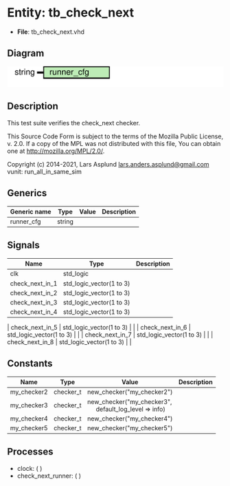# Entity: tb_check_next

- **File**: tb_check_next.vhd
## Diagram

![Diagram](tb_check_next.svg "Diagram")
## Description

 This test suite verifies the check_next checker.

 This Source Code Form is subject to the terms of the Mozilla Public
 License, v. 2.0. If a copy of the MPL was not distributed with this file,
 You can obtain one at http://mozilla.org/MPL/2.0/.

 Copyright (c) 2014-2021, Lars Asplund lars.anders.asplund@gmail.com
 vunit: run_all_in_same_sim
## Generics

| Generic name | Type   | Value | Description |
| ------------ | ------ | ----- | ----------- |
| runner_cfg   | string |       |             |
## Signals

| Name                 | Type                     | Description |
| -------------------- | ------------------------ | ----------- |
| clk                  | std_logic                |             |
| check_next_in_1      | std_logic_vector(1 to 3) |             |
|  check_next_in_2     | std_logic_vector(1 to 3) |             |
|  check_next_in_3     | std_logic_vector(1 to 3) |             |
|  check_next_in_4     | std_logic_vector(1 to 3) |             |
| 
    check_next_in_5 | std_logic_vector(1 to 3) |             |
|  check_next_in_6     | std_logic_vector(1 to 3) |             |
|  check_next_in_7     | std_logic_vector(1 to 3) |             |
|  check_next_in_8     | std_logic_vector(1 to 3) |             |
## Constants

| Name        | Type      | Value                                                                                      | Description |
| ----------- | --------- | ------------------------------------------------------------------------------------------ | ----------- |
| my_checker2 | checker_t |  new_checker("my_checker2")                                                                |             |
| my_checker3 | checker_t |  new_checker("my_checker3",<br><span style="padding-left:20px"> default_log_level => info) |             |
| my_checker4 | checker_t |  new_checker("my_checker4")                                                                |             |
| my_checker5 | checker_t |  new_checker("my_checker5")                                                                |             |
## Processes
- clock: (  )
- check_next_runner: (  )
